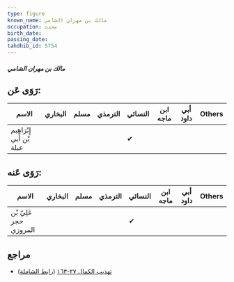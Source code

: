 ```yaml
---
type: figure
known_name: مالك بن مهران الشامي
occupation: محدث
birth_date:
passing_date:
tahdhib_id: 5754
---
```

##### مالك بن مهران الشامي

## رَوَى عَن:
| الاسم                     | البخاري | مسلم | الترمذي | النسائي | ابن ماجه | أبي داود | Others |
| ------------------------- | ------- | ---- | ------- | ------- | -------- | -------- | ------ |
| إِبْرَاهِيم بْن أَبي عبلة |         |      |         | ✔       |          |          |        |
## رَوَى عَنه:
| الاسم                  | البخاري | مسلم | الترمذي | النسائي | ابن ماجه | أبي داود | Others |
| ---------------------- | ------- | ---- | ------- | ------- | -------- | -------- | ------ |
| عَلِيّ بْن حجر المروزي |         |      |         | ✔       |          |          |        |
## مراجع
- [تهذيب الكمال ٢٧-١٦٣](obsidian://open?vault=Tahdhib-al-Kamal&file=Figures/٥٧٥٤-مالك%20بن%20مهران%20الشامي) ([رابط الشاملة](https://shamela.ws/book/3722/14552))